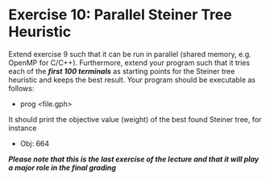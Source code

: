 # Exercise 10: Parallel Steiner Tree Heuristic

Extend exercise 9 such that it can be run in parallel (shared memory, e.g. OpenMP for C/C++).
Furthermore, extend your program such that it tries each of the ***first 100 terminals*** as starting points for the Steiner tree heuristic and keeps the best result.
Your program should be executable as follows:

- prog <file.gph>

It should print the objective value (weight) of the best found Steiner tree, for instance

- Obj: 664


***Please note that this is the last exercise of the lecture and that it will play a major role in the final grading***
